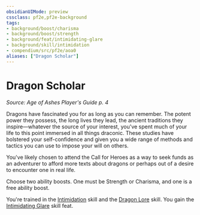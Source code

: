 ```yaml
---
obsidianUIMode: preview
cssclass: pf2e,pf2e-background
tags:
- background/boost/charisma
- background/boost/strength
- background/feat/intimidating-glare
- background/skill/intimidation
- compendium/src/pf2e/aoa0
aliases: ["Dragon Scholar"]
---
```

# Dragon Scholar
*Source: Age of Ashes Player's Guide p. 4*  

Dragons have fascinated you for as long as you can remember. The potent power they possess, the long lives they lead, the ancient traditions they inspire—whatever the source of your interest, you've spent much of your life to this point immersed in all things draconic. These studies have bolstered your self-confidence and given you a wide range of methods and tactics you can use to impose your will on others.

You've likely chosen to attend the Call for Heroes as a way to seek funds as an adventurer to afford more texts about dragons or perhaps out of a desire to encounter one in real life.

Choose two ability boosts. One must be Strength or Charisma, and one is a free ability boost.

You're trained in the [Intimidation](/compendium/skills.md#Intimidation) skill and the [Dragon Lore](/compendium/skills.md#Lore) skill. You gain the [Intimidating Glare](/compendium/feats/intimidating-glare.md) skill feat.